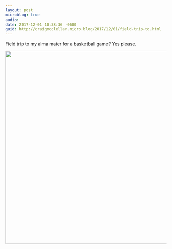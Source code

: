 ```yaml
---
layout: post
microblog: true
audio: 
date: 2017-12-01 10:38:36 -0600
guid: http://craigmcclellan.micro.blog/2017/12/01/field-trip-to.html
---
```

Field trip to my alma mater for a basketball game? Yes please.

<img src="http://craigmcclellan.com/uploads/2017/53ac53e838.jpg" width="600" height="600" />
